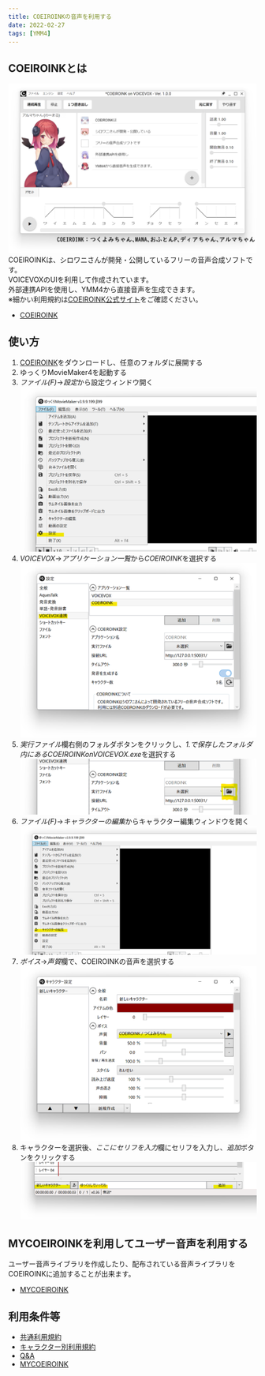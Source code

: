 ```yaml
---
title: COEIROINKの音声を利用する
date: 2022-02-27
tags: [YMM4]
---
```

## COEIROINKとは
![スクリーンショット](COEIROINK_0843.png)
COEIROINKは、シロワニさんが開発・公開しているフリーの音声合成ソフトです。  
VOICEVOXのUIを利用して作成されています。  
外部連携APIを使用し、YMM4から直接音声を生成できます。  
※細かい利用規約は[COEIROINK公式サイト](https://coeiroink.com/terms)をご確認ください。
- [COEIROINK](https://coeiroink.com/)

## 使い方
1. [COEIROINK](https://coeiroink.com/)をダウンロードし、任意のフォルダに展開する
1. ゆっくりMovieMaker4を起動する
1. *ファイル(F)*→*設定*から設定ウィンドウ開く
![スクリーンショット](COEIROINK_3512.png)
1. *VOICEVOX*→*アプリケーション一覧*から*COEIROINK*を選択する
![スクリーンショット](COEIROINK_3608.png)
1. *実行ファイル*欄右側のフォルダボタンをクリックし、*1.*で保存したフォルダ内にある*COEIROINKonVOICEVOX.exe*を選択する
![スクリーンショット](COEIROINK_3817.png)
1. *ファイル(F)*→*キャラクターの編集*からキャラクター編集ウィンドウを開く
![スクリーンショット](COEIROINK_3927.png)
1. *ボイス*→*声質*欄で、COEIROINKの音声を選択する
![スクリーンショット](COEIROINK_4032.png)
1. キャラクターを選択後、*ここにセリフを入力*欄にセリフを入力し、*追加*ボタンをクリックする
![スクリーンショット](COEIROINK_4200.png)

## MYCOEIROINKを利用してユーザー音声を利用する
ユーザー音声ライブラリを作成したり、配布されている音声ライブラリをCOEIROINKに追加することが出来ます。
- [MYCOEIROINK](https://coeiroink.com/mycoeiroink)

## 利用条件等
- [共通利用規約](https://coeiroink.com/terms)
- [キャラクター別利用規約](https://coeiroink.com/character/list)
- [Q&A](https://coeiroink.com/q_and_a)
- [MYCOEIROINK](https://coeiroink.com/mycoeiroink)